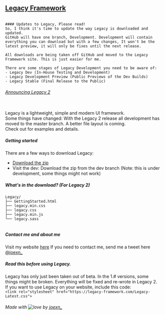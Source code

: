 ## [Legacy Framework](https://legacy-framework.com)

```

#### Updates to Legacy, Please read!
So, I think it's time to update the way Legacy is downloaded and updated. 
GitHub will have one branch, Development. Development will contain everything you can download but with a few changes, It won't be the latest preview, it will only be fixes until the next release.

All downloads are being taken off GitHub and moved to the Legacy Framework site. This is just easier for me.

There are some stages of Legacy Development you need to be aware of: 
- Legacy Dev (In-House Testing and Development)
- Legacy Development Preview (Public Previews of the Dev Builds)
- Legacy Stable (Final Release to the Public)

```

###### [Announcing Legacy 2](http://joexn.com/blog/its-time-for-2/)
<br />
Legacy is a lightweight, simple and modern UI framework.
<br />
Some things have changed: With the Legacy 2 release all development has moved to the master branch. A better file layout is coming.
<br />
Check out <https://legacy-framework.com> for examples and details.<br />

##### Getting started

There are a few ways to download Legacy:
- [Download the zip](https://github.com/joexn/Legacy/archive/v1.7.zip)
- Visit the dev: Download the zip from the dev branch (Note: this is under development, some things might not work)


##### What's in the download? (For Legacy 2)

```
Legacy/
├── GettingStarted.html
├── legacy.min.css
├── legacy.css
├── legacy.min.js
└── legacy.sass


```

##### Contact me and about me
Visit my website [here](http://joexn.com)
If you need to contact me, send me a tweet here [@joexn_](https://twitter.com/@joexn_)

##### Read this before using Legacy.
Legacy has only just been taken out of beta. In the 1.# versions, some things might be broken. Everything will be fixed and re-wrote in Legacy 2. 
<br />
If you want to use Legacy on your website, include this code:
<br />
`<link rel="stylesheet" href="https://legacy-framework.com/Legacy-Latest.css">`

###### Made with ![love](https://legacy-framework.com/Heart.png) by [joexn_](https://twitter.com/@joexn_)
